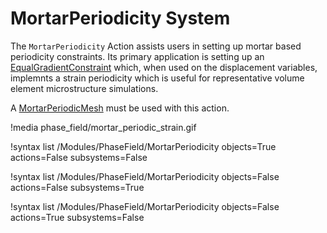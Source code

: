 # MortarPeriodicity System

The `MortarPeriodicity` Action assists users in setting up mortar based periodicity
constraints. Its primary application is setting up an [EqualGradientConstraint](/EqualGradientConstraint.md) which,
when used on the displacement variables, implemnts a strain periodicity which is
useful for representative volume element microstructure simulations.

A [MortarPeriodicMesh](/MortarPeriodicMesh.md) must be used with this action.

!media phase_field/mortar_periodic_strain.gif

!syntax list /Modules/PhaseField/MortarPeriodicity objects=True actions=False subsystems=False

!syntax list /Modules/PhaseField/MortarPeriodicity objects=False actions=False subsystems=True

!syntax list /Modules/PhaseField/MortarPeriodicity objects=False actions=True subsystems=False
